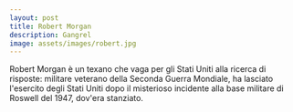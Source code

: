 ```yaml
---
layout: post
title: Robert Morgan
description: Gangrel
image: assets/images/robert.jpg
---
```


Robert Morgan è un texano che vaga per gli Stati Uniti alla ricerca di risposte: militare veterano della Seconda Guerra Mondiale, ha lasciato l'esercito degli Stati Uniti dopo il misterioso incidente alla base militare di Roswell del 1947, dov'era stanziato.
